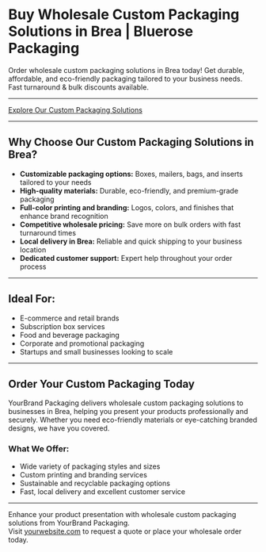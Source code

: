 # Buy Wholesale Custom Packaging Solutions in Brea | Bluerose Packaging

Order wholesale custom packaging solutions in Brea today! Get durable, affordable, and eco-friendly packaging tailored to your business needs. Fast turnaround &amp; bulk discounts available.

---

[Explore Our Custom Packaging Solutions](https://www.bluerosepackaging.com/product/heat-treated-international-shipping-crates/)

---

## Why Choose Our Custom Packaging Solutions in Brea?

- **Customizable packaging options:** Boxes, mailers, bags, and inserts tailored to your needs  
- **High-quality materials:** Durable, eco-friendly, and premium-grade packaging  
- **Full-color printing and branding:** Logos, colors, and finishes that enhance brand recognition  
- **Competitive wholesale pricing:** Save more on bulk orders with fast turnaround times  
- **Local delivery in Brea:** Reliable and quick shipping to your business location  
- **Dedicated customer support:** Expert help throughout your order process  

---

## Ideal For:

- E-commerce and retail brands  
- Subscription box services  
- Food and beverage packaging  
- Corporate and promotional packaging  
- Startups and small businesses looking to scale  

---

## Order Your Custom Packaging Today

YourBrand Packaging delivers wholesale custom packaging solutions to businesses in Brea, helping you present your products professionally and securely. Whether you need eco-friendly materials or eye-catching branded designs, we have you covered.

### What We Offer:

- Wide variety of packaging styles and sizes  
- Custom printing and branding services  
- Sustainable and recyclable packaging options  
- Fast, local delivery and excellent customer service  

---

Enhance your product presentation with wholesale custom packaging solutions from YourBrand Packaging.  
Visit [yourwebsite.com](https://www.yourwebsite.com) to request a quote or place your wholesale order today.

